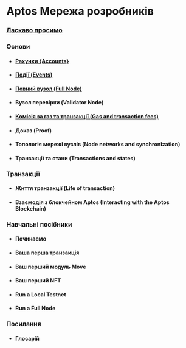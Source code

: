 # Aptos Мережа розробників

### [Ласкаво просимо](welcome.md)

### Основи
+ #### [Рахунки {Accounts}](basics-accounts)
+ #### [Події (Events)](basics-events)
+ #### [Повний вузол (Full Node)](basics-fullnodes)
+ #### Вузол перевірки (Validator Node)
+ #### [Комісія за газ та транзакції (Gas and transaction fees)](basics-gas-txn-fee)
+ #### Доказ (Proof)  
+ #### Топологія мережі вузлів (Node networks and synchronization)  
+ #### Транзакції та стани (Transactions and states)
### Транзакції
+ #### Життя транзакції (Life of transaction)
+ #### Взаємодія з блокчейном Aptos (Interacting with the Aptos Blockchain)
### Навчальні посібники
+ #### Починаємо
+ #### Ваша перша транзакція
+ #### Ваш перший модуль Move
+ #### Ваш перший NFT
+ #### Run a Local Testnet
+ #### Run a Full Node
### Посилання
+ #### Глосарій